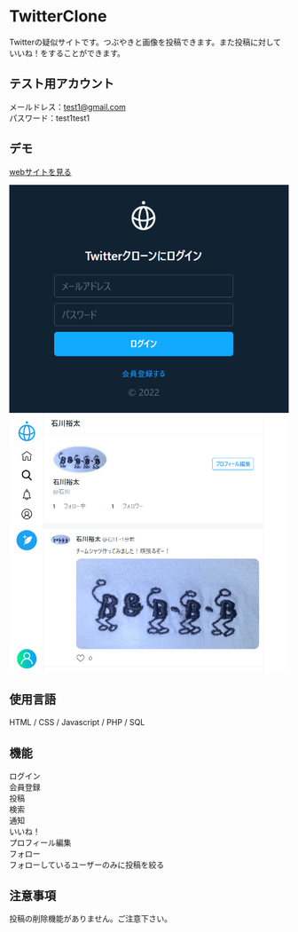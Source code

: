 ﻿# TwitterClone
 Twitterの疑似サイトです。つぶやきと画像を投稿できます。また投稿に対していいね！をすることができます。
 
 ## テスト用アカウント
メールドレス：test1@gmail.com<br/>
パスワード：test1test1<br/>

 
## デモ
[webサイトを見る](https://twitterclone.sakura.ne.jp/TwitterClone/Controllers/sign-in.php)
 

<div align="center">
<img src="./LOGIN.png" alt="ログイン画面">
</div>

<div align="center">
<img src="./twitterclone_Tshirt.png" alt="ホーム画面">
</div>

 
## 使用言語
HTML / CSS / Javascript / PHP / SQL
　
## 機能
ログイン<br/>
会員登録<br/>
投稿<br/>
検索<br/>
通知<br/>
いいね！<br/>
プロフィール編集<br/>
フォロー<br/>
フォローしているユーザーのみに投稿を絞る<br/>
  
## 注意事項
投稿の削除機能がありません。ご注意下さい。

